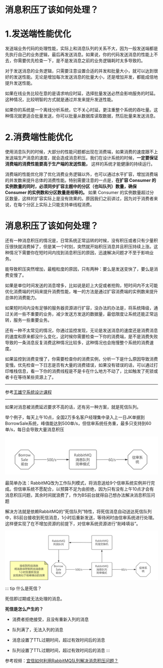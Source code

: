 # 消息积压了该如何处理？

# 1.发送端性能优化

发送端业务代码的处理性能，实际上和消息队列的关系不大，因为一般发送端都是先执行自己的业务逻辑，最后再发送消息。如果说，你的代码发送消息的性能上不去，你需要优先检查一下，是不是发消息之前的业务逻辑耗时太多导致的。

对于发送消息的业务逻辑，只需要注意设置合适的并发和批量大小，就可以达到很好的发送性能。无论是增加每次发送消息的批量大小，还是增加并发，都能成倍地提升发送性能。

如果在线业务比较在意的是请求响应时延，选择批量发送必然会影响服务的时延。这种情况，比较明智的方式就是通过并发来提升发送性能。

如果你的系统是一个离线分析系统，它不关心时延，更注重整个系统的吞吐量。这种情况就更适合批量发送，你可以批量从数据库读取数据，然后批量来发送消息。

# 2.消费端性能优化

使用消息队列的时候，大部分的性能问题都出现在消费端，如果消费的速度跟不上发送端生产消息的速度，就会造成消息积压。我们在设计系统的时候，**一定要保证消费端的消费性能要高于生产端的发送性能，** 这样的系统才能健康的持续运行。

消费端的性能优化除了优化消费业务逻辑以外，也可以通过水平扩容，增加消费端的并发数来提升总体的消费性能。特别需要注意的一点是，**在扩容 Consumer 的实例数量的同时，必须同步扩容主题中的分区（也叫队列）数量，确保 Consumer 的实例数和分区数量是相等的。** 如果 Consumer 的实例数量超过分区数量，这样的扩容实际上是没有效果的。原因我们之前讲过，因为对于消费者来说，在每个分区上实际上只能支持单线程消费。

# 消息积压了该如何处理？

还有一种消息积压的情况是，日常系统正常运转的时候，没有积压或者只有少量积压很快就消费掉了，但是某一个时刻，突然就开始积压消息并且积压持续上涨。这种情况下需要你在短时间内找到消息积压的原因，迅速解决问题才不至于影响业务。

能导致积压突然增加，最粗粒度的原因，只有两种：要么是发送变快了，要么是消费变慢了。

如果是单位时间发送的消息增多，比如说是赶上大促或者抢购，短时间内不太可能优化消费端的代码来提升消费性能，唯一的方法是通过扩容消费端的实例数来提升总体的消费能力。

如果短时间内没有足够的服务器资源进行扩容，没办法的办法是，将系统降级，通过关闭一些不重要的业务，减少发送方发送的数据量，最低限度让系统还能正常运转，服务一些重要业务。

还有一种不太常见的情况，你通过监控发现，无论是发送消息的速度还是消费消息的速度和原来都没什么变化，这时候你需要检查一下你的消费端，是不是消费失败导致的一条消息反复消费这种情况比较多，这种情况也会拖慢整个系统的消费速度。

如果监控到消费变慢了，你需要检查你的消费实例，分析一下是什么原因导致消费变慢。优先检查一下日志是否有大量的消费错误，如果没有错误的话，可以通过打印堆栈信息，看一下你的消费线程是不是卡在什么地方不动了，比如触发了死锁或者卡在等待某些资源上了。

****

参考[王雄宁系统设计课程](http://polygonx.top/wxning-blog/interview/system-design/notes/04/03.html)

****

如果对消息被消费延迟要求不高的话，还有另一种方案，就是死信队列。

举个例子，每天上午10点，全国2万多名客户经理集中录入上一日JK单据到BorrowSale系统，峰值能达到500单/s，但信审系统任务重，最多只支持到60单/s，每日会导致大量消息积压

![img](./assets/image-20220424093136054.png)

最简单办法：RabbitMQ改为工作队列模式，将消息送给9个信审系统实例并行完成。但信审系统不愿配合，以预算不足为由拒绝，因为只有没有上午10点才会有消息积压问题，其余时间就浪费了，作为BS前台就得自己想办法解决消息积压问题

解决方法就是依赖RabbitMQ的“死信队列”特性，将死信消息自动送达死信队列中，BS前台接收到死信消息，1小时后重新发送，等待闲时由信审系统进行处理。这样便实现了在不增加资源的前提下，对信审系统资源进行“削峰填谷”。

![img](./assets/image-20220424093328500.png)

::: tip 什么是死信？

死信即过期或无法处理的消息。

**死信是怎么产生的？**

- 消费者拒绝接受，且没有重新入列的消息

- 队列满了，无法入列的消息

- 消息设置了TTL过期时间，超过有效时间后的消息

- 队列设置了TTL过期时间，超过有效时间后的消息
:::

参考视频：[宜信如何利用RabbitMQ队列解决消息积压问题？](https://www.bilibili.com/video/BV1Wq4y1f79c/?spm_id_from=333.788)
